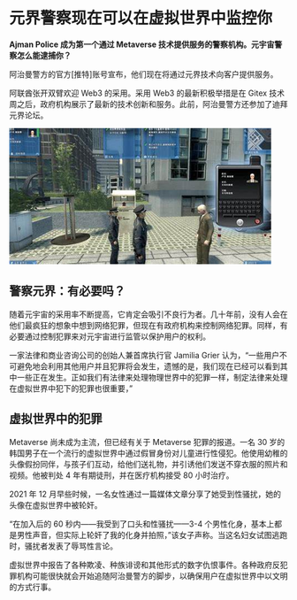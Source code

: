 # 元界警察现在可以在虚拟世界中监控你




**Ajman Police 成为第一个通过 Metaverse 技术提供服务的警察机构。元宇宙警察怎么能逮捕你？**

阿治曼警方的官方[推特]账号宣布，他们现在将通过元界技术向客户提供服务。

阿联酋张开双臂欢迎 Web3 的采用。采用 Web3 的最新积极举措是在 Gitex 技术周之后，政府机构展示了最新的技术创新和服务。此前，阿治曼警方还参加了迪拜元界论坛。

![元宇宙](96.jpg)



## 警察元界：有必要吗？ 

随着元宇宙的采用率不断提高，它肯定会吸引不良行为者。几十年前，没有人会在他们最疯狂的想象中想到网络犯罪，但现在有政府机构来控制网络犯罪。同样，有必要通过控制犯罪来对元宇宙进行监管以保护用户的权利。 

一家法律和商业咨询公司的创始人兼首席执行官 Jamilia Grier 认为，“一些用户不可避免地会利用其他用户并且犯罪将会发生，遗憾的是，我们现在已经可以看到其中一些正在发生。正如我们有法律来处理物理世界中的犯罪一样，制定法律来处理在虚拟世界中犯下的犯罪也很重要，”



## **虚拟世界中的犯罪**

Metaverse 尚未成为主流，但已经有关于 Metaverse 犯罪的报道。一名 30 岁的韩国男子在一个流行的虚拟世界中通过假冒身份对儿童进行性侵犯。他使用幼稚的头像假扮同伴，与孩子们互动，给他们送礼物，并引诱他们发送不穿衣服的照片和视频。他被判处 4 年有期徒刑，并在医疗机构接受 80 小时治疗。

2021 年 12 月早些时候，一名女性通过一篇媒体文章分享了她受到性骚扰，她的头像在虚拟世界中被轮奸。

“在加入后的 60 秒内——我受到了口头和性骚扰——3-4 个男性化身，基本上都是男性声音，但实际上轮奸了我的化身并拍照，”该女子声称。当这名妇女试图逃跑时，骚扰者发表了辱骂性言论。

虚拟世界中报告了各种欺凌、种族诽谤和其他形式的数字仇恨事件。各种政府反犯罪机构可能很快就会开始追随阿治曼警方的脚步，以确保用户在虚拟世界中以文明的方式行事。


